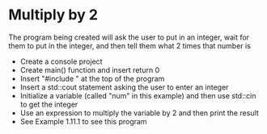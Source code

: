 # Multiply by 2
The program being created will ask the user to put in an integer, wait for them to put in the integer, and then tell them what 2 times that number is
- Create a console project
- Create main() function and insert return 0
- Insert "#include <iostream>" at the top of the program
- Insert a std::cout statement asking the user to enter an integer
- Initialize a variable (called "num" in this example) and then use std::cin to get the integer
- Use an expression to multiply the variable by 2 and then print the result
- See Example 1.11.1 to see this program
